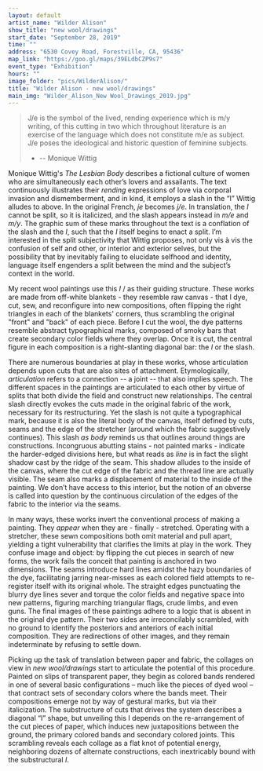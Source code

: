 ```yaml
---
layout: default
artist_name: "Wilder Alison"
show_title: "new wool/drawings"
start_date: "September 28, 2019"
time: ""
address: "6530 Covey Road, Forestville, CA, 95436"
map_link: "https://goo.gl/maps/39ELdbCZP9s7"
event_type: "Exhibition"
hours: ""
image_folder: "pics/WilderAlison/"
title: "Wilder Alison - new wool/drawings"
main_img: "Wilder_Alison_New Wool_Drawings_2019.jpg"
---
```

> J/e is the symbol of the lived, rending experience which is m/y writing, of this cutting in two which throughout literature is an exercise of the language which does not constitute m/e as subject. J/e poses the ideological and historic question of feminine subjects.
> - -- Monique Wittig

Monique Wittig's *The Lesbian Body* describes a fictional culture of women who are simultaneously each other’s lovers and assailants. The text continuously illustrates their *rending* expressions of love via corporal invasion and dismemberment, and in kind, it employs a slash in the “I” Wittig alludes to above. In the original French, *je* becomes *j/e*. In translation, the *I* cannot be split, so it is italicized, and the slash appears instead in *m/e* and *m/y*. The graphic sum of these marks throughout the text is a conflation of the slash and the *I*, such that the *I* itself begins to enact a split. I’m interested in the split subjectivity that Wittig proposes, not only vis à vis the confusion of self and other, or interior and exterior selves, but the possibility that by inevitably failing to elucidate selfhood and identity, language itself engenders a split between the mind and the subject’s context in the world.

My recent wool paintings use this *I* / as their guiding structure. These works are made from off-white blankets - they resemble raw canvas - that I dye, cut, sew, and reconfigure into new compositions, often flipping the right triangles in each of the blankets' corners, thus scrambling the original "front" and "back" of each piece. Before I cut the wool, the dye patterns resemble abstract typographical marks, composed of smoky bars that create secondary color fields where they overlap. Once it is cut, the central figure in each composition is a right-slanting diagonal bar: the *I* or the slash.

There are numerous boundaries at play in these works, whose articulation depends upon cuts that are also sites of attachment. Etymologically, *articulation* refers to a connection -- a joint -- that also implies speech. The different spaces in the paintings are articulated to each other by virtue of splits that both divide the field and construct new relationships. The central slash directly evokes the cuts made in the original fabric of the work, necessary for its restructuring. Yet the slash is not quite a typographical mark, because it is also the literal body of the canvas, itself defined by cuts, seams and the edge of the stretcher (around which the fabric suggestively continues). This slash *as body* reminds us that outlines around things are constructions. Incongruous abutting stains - not painted marks - indicate the harder-edged divisions here, but what reads as *line* is in fact the slight shadow cast by the ridge of the seam. This shadow alludes to the inside of the canvas, where the cut edge of the fabric and the thread line are actually visible. The seam also marks a displacement of material to the inside of the painting. We don’t have access to this interior, but the notion of an obverse is called into question by the continuous circulation of the edges of the fabric to the interior via the seams.

In many ways, these works invert the conventional process of making a painting. They *appear* when they are - finally - stretched. Operating with a stretcher, these sewn compositions both omit material and pull apart, yielding a tight vulnerability that clarifies the limits at play in the work. They confuse image and object: by flipping the cut pieces in search of new forms, the work fails the conceit that painting is anchored in two dimensions. The seams introduce hard lines amidst the hazy boundaries of the dye, facilitating jarring near-misses as each colored field attempts to re-register itself with its original whole. The straight edges punctuating the blurry dye lines sever and torque the color fields and negative space into new patterns, figuring
marching triangular flags, crude limbs, and even guns. The final images of these paintings adhere to a logic that is absent in the original dye pattern. Their two sides are irreconcilably scrambled, with no ground to identify the posteriors and anteriors of each initial composition. They are redirections of other images, and they remain indeterminate by refusing to settle down.

Picking up the task of translation between paper and fabric, the collages on view in *new wool/drawings* start to articulate the potential of this procedure. Painted on slips of transparent paper, they begin as colored bands rendered in one of several basic configurations – much like the pieces of dyed wool – that contract sets of secondary colors where the bands meet. Their compositions emerge not by way of gestural marks, but via their italicization. The substructure of cuts that drives the system describes a diagonal “I” shape, but unveiling this I depends on the re-arrangement of the cut pieces of paper, which induces new juxtapositions between the
ground, the primary colored bands and secondary colored joints. This scrambling reveals each collage as a flat knot of potential energy, neighboring dozens of alternate constructions, each inextricably bound with the substructural *I*.
